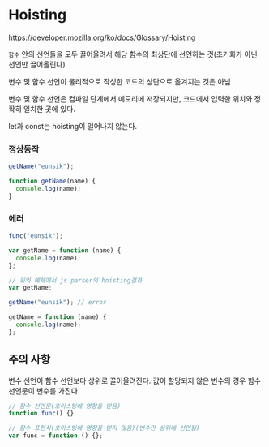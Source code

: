 # Hoisting

https://developer.mozilla.org/ko/docs/Glossary/Hoisting

`함수` 안의 선언들을 모두 끌어올려서 해당 함수의 최상단에 선언하는 것(초기화가 아닌 선언만 끌어올린다)

변수 및 함수 선언이 물리적으로 작성한 코드의 상단으로 옮겨지는 것은 아님

변수 및 함수 선언은 컴파일 단계에서 메모리에 저장되지만, 코드에서 입력한 위치와 정확히 일치한 곳에 있다.

let과 const는 hoisting이 일어나지 않는다.

### 정상동작

```javascript
getName("eunsik");

function getName(name) {
  console.log(name);
}
```

### 에러

```javascript
func("eunsik");

var getName = function (name) {
  console.log(name);
};
```

```javascript
// 위의 예제에서 js parser의 hoisting결과
var getName;

getName("eunsik"); // error

getName = function (name) {
  console.log(name);
};
```

## 주의 사항

변수 선언이 함수 선언보다 상위로 끌어올려진다.
값이 할당되지 않은 변수의 경우 함수 선언문이 변수를 가진다.

```javascript
// 함수 선언문(호이스팅에 영향을 받음)
function func() {}

// 함수 표현식(호이스팅에 영향을 받지 않음)(변수만 상위에 선언됨)
var func = function () {};
```
